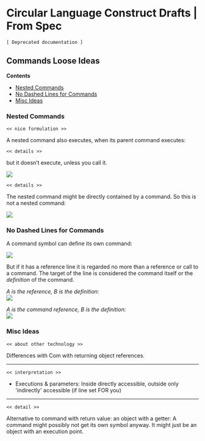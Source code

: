 Circular Language Construct Drafts | From Spec
==============================================

`[ Deprecated documentation ]`

Commands Loose Ideas
--------------------

__Contents__

- [Nested Commands](#nested-commands)
- [No Dashed Lines for Commands](#no-dashed-lines-for-commands)
- [Misc Ideas](#misc-ideas)

### Nested Commands

`<< nice formulation >>`  

A nested command also executes, when its parent command executes:

`<< details >>`

but it doesn’t execute, unless you call it.

![](images/7.%20Commands%20Ideas.022.jpeg)

`<< details >>`

The nested command might be directly contained by a command. So this is not a nested command:

![](images/7.%20Commands%20Ideas.029.png)

### No Dashed Lines for Commands

A command symbol can define its own command:

![](images/7.%20Commands%20Ideas.064.png)

But if it has a reference line it is regarded no more than a reference or call to a command. The target of the line is considered the command itself or the *definition* of the command.

*A is the reference, B is the definition:*  
![](images/7.%20Commands%20Ideas.065.jpeg)

*A is the command reference, B is the definition:*  
![](images/7.%20Commands%20Ideas.066.jpeg)

### Misc Ideas

`<< about other technology >>`

Differences with Com with returning object references.

-----

`<< interpretation >>`

- Executions & parameters: Inside directly accessible, outside only 'indirectly' accessible (if line set FOR you)

-----

`<< detail >>`

Alternative to command with return value: an object with a getter: A command might possibly not get its own symbol anyway. It might just be an object with an execution point.